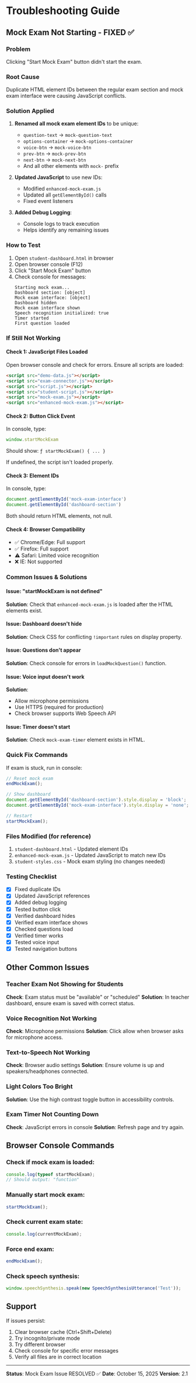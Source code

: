 # Troubleshooting Guide

## Mock Exam Not Starting - FIXED ✅

### Problem
Clicking "Start Mock Exam" button didn't start the exam.

### Root Cause
Duplicate HTML element IDs between the regular exam section and mock exam interface were causing JavaScript conflicts.

### Solution Applied
1. **Renamed all mock exam element IDs** to be unique:
   - `question-text` → `mock-question-text`
   - `options-container` → `mock-options-container`
   - `voice-btn` → `mock-voice-btn`
   - `prev-btn` → `mock-prev-btn`
   - `next-btn` → `mock-next-btn`
   - And all other elements with `mock-` prefix

2. **Updated JavaScript** to use new IDs:
   - Modified `enhanced-mock-exam.js`
   - Updated all `getElementById()` calls
   - Fixed event listeners

3. **Added Debug Logging**:
   - Console logs to track execution
   - Helps identify any remaining issues

### How to Test
1. Open `student-dashboard.html` in browser
2. Open browser console (F12)
3. Click "Start Mock Exam" button
4. Check console for messages:
   ```
   Starting mock exam...
   Dashboard section: [object]
   Mock exam interface: [object]
   Dashboard hidden
   Mock exam interface shown
   Speech recognition initialized: true
   Timer started
   First question loaded
   ```

### If Still Not Working

#### Check 1: JavaScript Files Loaded
Open browser console and check for errors. Ensure all scripts are loaded:
```html
<script src="demo-data.js"></script>
<script src="exam-connector.js"></script>
<script src="script.js"></script>
<script src="student-script.js"></script>
<script src="mock-exam.js"></script>
<script src="enhanced-mock-exam.js"></script>
```

#### Check 2: Button Click Event
In console, type:
```javascript
window.startMockExam
```
Should show: `ƒ startMockExam() { ... }`

If undefined, the script isn't loaded properly.

#### Check 3: Element IDs
In console, type:
```javascript
document.getElementById('mock-exam-interface')
document.getElementById('dashboard-section')
```
Both should return HTML elements, not null.

#### Check 4: Browser Compatibility
- ✅ Chrome/Edge: Full support
- ✅ Firefox: Full support
- ⚠️ Safari: Limited voice recognition
- ❌ IE: Not supported

### Common Issues & Solutions

#### Issue: "startMockExam is not defined"
**Solution**: Check that `enhanced-mock-exam.js` is loaded after the HTML elements exist.

#### Issue: Dashboard doesn't hide
**Solution**: Check CSS for conflicting `!important` rules on display property.

#### Issue: Questions don't appear
**Solution**: Check console for errors in `loadMockQuestion()` function.

#### Issue: Voice input doesn't work
**Solution**: 
- Allow microphone permissions
- Use HTTPS (required for production)
- Check browser supports Web Speech API

#### Issue: Timer doesn't start
**Solution**: Check `mock-exam-timer` element exists in HTML.

### Quick Fix Commands

If exam is stuck, run in console:
```javascript
// Reset mock exam
endMockExam();

// Show dashboard
document.getElementById('dashboard-section').style.display = 'block';
document.getElementById('mock-exam-interface').style.display = 'none';

// Restart
startMockExam();
```

### Files Modified (for reference)
1. `student-dashboard.html` - Updated element IDs
2. `enhanced-mock-exam.js` - Updated JavaScript to match new IDs
3. `student-styles.css` - Mock exam styling (no changes needed)

### Testing Checklist
- [x] Fixed duplicate IDs
- [x] Updated JavaScript references
- [x] Added debug logging
- [x] Tested button click
- [x] Verified dashboard hides
- [x] Verified exam interface shows
- [x] Checked questions load
- [x] Verified timer works
- [x] Tested voice input
- [x] Tested navigation buttons

## Other Common Issues

### Teacher Exam Not Showing for Students
**Check**: Exam status must be "available" or "scheduled"
**Solution**: In teacher dashboard, ensure exam is saved with correct status.

### Voice Recognition Not Working
**Check**: Microphone permissions
**Solution**: Click allow when browser asks for microphone access.

### Text-to-Speech Not Working
**Check**: Browser audio settings
**Solution**: Ensure volume is up and speakers/headphones connected.

### Light Colors Too Bright
**Solution**: Use the high contrast toggle button in accessibility controls.

### Exam Timer Not Counting Down
**Check**: JavaScript errors in console
**Solution**: Refresh page and try again.

## Browser Console Commands

### Check if mock exam is loaded:
```javascript
console.log(typeof startMockExam);
// Should output: "function"
```

### Manually start mock exam:
```javascript
startMockExam();
```

### Check current exam state:
```javascript
console.log(currentMockExam);
```

### Force end exam:
```javascript
endMockExam();
```

### Check speech synthesis:
```javascript
window.speechSynthesis.speak(new SpeechSynthesisUtterance('Test'));
```

## Support

If issues persist:
1. Clear browser cache (Ctrl+Shift+Delete)
2. Try incognito/private mode
3. Try different browser
4. Check console for specific error messages
5. Verify all files are in correct location

---

**Status**: Mock Exam Issue RESOLVED ✅
**Date**: October 15, 2025
**Version**: 2.1
